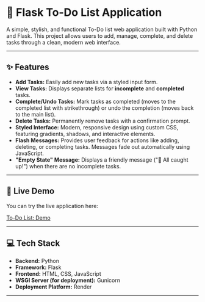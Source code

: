 # 📝 Flask To-Do List Application

A simple, stylish, and functional To-Do list web application built with Python and Flask. This project allows users to add, manage, complete, and delete tasks through a clean, modern web interface.

---

## ✨ Features

* **Add Tasks:** Easily add new tasks via a styled input form.
* **View Tasks:** Displays separate lists for **incomplete** and **completed** tasks.
* **Complete/Undo Tasks:** Mark tasks as completed (moves to the completed list with strikethrough) or undo the completion (moves back to the main list).
* **Delete Tasks:** Permanently remove tasks with a confirmation prompt.
* **Styled Interface:** Modern, responsive design using custom CSS, featuring gradients, shadows, and interactive elements.
* **Flash Messages:** Provides user feedback for actions like adding, deleting, or completing tasks. Messages fade out automatically using JavaScript.
* **"Empty State" Message:** Displays a friendly message ("🎉 All caught up!") when there are no incomplete tasks.

---

## 🚀 Live Demo

You can try the live application here:

[To-Do List: Demo](https://to-do-list-final-pdpi.onrender.com)

---

## 💻 Tech Stack

* **Backend:** Python
* **Framework:** Flask
* **Frontend:** HTML, CSS, JavaScript
* **WSGI Server (for deployment):** Gunicorn
* **Deployment Platform:** Render

---
